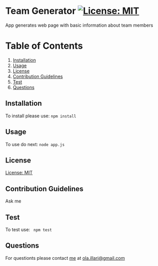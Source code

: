 # Team Generator [![License: MIT](https://img.shields.io/badge/License-MIT-yellow.svg)](https://opensource.org/licenses/MIT)
  App generates web page with basic information about team members
  # Table of Contents
  1. [Installation](#installation)
  2. [Usage](#usage)
  3. [License](#license)
  4. [Contribution Guidelines](#contribution-guidelines)
  5. [Test](#test)
  6. [Questions](#questions)
## Installation
To install please use: 
`npm install`
## Usage
To use do next: 
`node app.js`
## License
[License: MIT](https://opensource.org/licenses/MIT)
## Contribution Guidelines 
Ask me
## Test
To test use:
` npm test`
## Questions
For questionts please contact [me](https://github.com/Myau5x) at ola.illari@gmail.com
 

